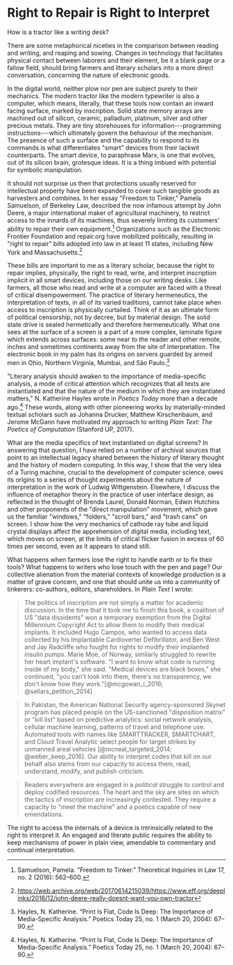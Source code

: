 # Right to Repair is Right to Interpret

How is a tractor like a writing desk?

There are some metaphorical niceties in the comparison between reading and
writing, and reaping and sowing. Changes in technology that facilitates
physical contact between laborers and their element, be it a blank page or a
fallow field, should bring farmers and literary scholars into a more direct
conversation, concerning the nature of electronic goods.

In the digital world, neither plow nor pen are subject purely to their
mechanics. The modern tractor like the modern typewriter is also a computer,
which means, literally, that these tools now contain an inward facing surface,
marked by inscription. Solid state memory arrays are machined out of silicon,
ceramic, palladium, platinum, silver and other precious metals. They are tiny
storehouses for information---programming instructions---which ultimately
govern the behaviour of the mechanism. The presence of such a surface and the
capability to respond to its commands is what differentiates "smart" devices
from their lackwit counterparts. The smart device, to paraphrase Marx, is one
that evolves, out of its silicon brain, grotesque ideas. It is a thing imbued
with potential for symbolic manipulation.

It should not surprise us then that protections usually reserved for
intellectual property have been expanded to cover such tangible goods as
harvesters and combines. In her essay "Freedom to Tinker," Pamela Samuelson,
of Berkeley Law, described the now infamous attempt by John Deere, a major
international maker of agricultural machinery, to restrict access to the
innards of its machines, thus severely limiting its customers' ability to
repair their own equipment.[^1] Organizations such as the Electronic Frontier
Foundation and repair.org have mobilized politically, resulting in "right to
repair" bills adopted into law in at least 11 states, including New York and
Massachusetts.[^2]

These bills are important to me as a literary scholar, because the right to
repair implies, physically, the right to read, write, and interpret
inscription implicit in all smart devices, including those on our writing
desks. Like farmers, all those who read and write at a computer are faced with
a threat of critical disempowerment. The practice of literary hermeneutics,
the interpretation of texts, in all of its varied traditions, cannot take
place when access to inscription is physically curtailed. Think of it as an
ultimate form of political censorship, not by decree, but by material design.
The solid state drive is sealed hermetically and therefore hermeneutically.
What one sees at the surface of a screen is a part of a more complex, laminate
figure which extends across surfaces: some near to the reader and other
remote, inches and sometimes continents away from the site of interpretation.
The electronic book in my palm has its origins on servers guarded by armed men
in Ohio, Northern Virginia, Mumbai, and São Paulo.[^3]

"Literary analysis should awaken to the importance of media-specific analysis,
a mode of critical attention which recognizes that all texts are instantiated
and that the nature of the medium in which they are instantiated matters,"
N. Katherine Hayles wrote in *Poetics Today* more than a decade ago.[^3] These
   words, along with other pioneering works by materially-minded textual
scholars such as Johanna Drucker, Matthew Kirschenbaum, and Jerome McGann have
motivated my approach to writing *Plain Text: The Poetics of Computation*
(Stanford UP, 2017).

What are the media specifics of text instantiated on digital screens? In
answering that question, I have relied on a number of archival sources that
point to an intellectual legacy shared between the history of literary thought
and the history of modern computing. In this way, I show that the very idea of
a Turing machine, crucial to the development of computer science, owes its
origins to a series of thought experiments about the nature of interpretation
in the work of Ludwig Wittgenstein. Elsewhere, I discuss the influence of
metaphor theory in the practice of user interface design, as reflected in the
thought of Brenda Laurel, Donald Norman, Edwin Hutchins and other proponents
of the "direct manipulation" movement, which gave us the familiar "windows,"
"folders," "scroll bars," and "trash cans" on screen. I show how the very
mechanics of cathode ray tube and liquid crystal displays affect the
apprehension of digital media, including text, which moves on screen, at the
limits of critical flicker fusion in excess of 60 times per second, even as it
appears to stand still.

What happens when farmers lose the right to handle earth or to fix their
tools? What happens to writers who lose touch with the pen and page? Our
collective alienation from the material contexts of knowledge production is a
matter of grave concern, and one that should unite us into a community of
tinkerers: co-authors, editors, shareholders. In *Plain Text* I wrote: 

> The politics of inscription are not simply a matter for academic discussion.
In the time that it took me to finish this book, a coalition of US "data
dissidents" won a temporary exemption from the Digital Millennium Copyright
Act to allow them to modify their medical implants. It included Hugo Campos,
who wanted to access data collected by his Implantable Cardioverter
Defibrillator, and Ben West and Jay Radcliffe who fought for rights to modify
their implanted insulin pumps. Marie Moe, of Norway, similarly struggled to
rewrite her heart implant's software. "I want to know what code is running
inside of my body," she said. "Medical devices are black boxes," she
continued, "you can't look into them, there's no transparency, we don't know
how they work."[@mcgowan_i_2016; @sellars_petition_2014]

> In Pakistan, the American National Security agency-sponsored Skynet program
has placed people on the US-sanctioned "disposition matrix" or "kill list"
based on predictive analytics: social network analysis, cellular machine
learning, patterns of travel and telephone use. Automated tools with names
like SMARTTRACKER, SMARTCHART, and Cloud Travel Analytic select people for
target strikes by unmanned areal vehicles [@mcneal_targeted_2014;
@weber_keep_2016]. Our ability to interpret codes that kill on our behalf also
stems from our capacity to access them, read, understand, modify, and publish
criticism.

> Readers everywhere are engaged in a *political* struggle to control and
> deploy codified resources. The heart and the sky are sites on which the
> tactics of inscription are increasingly contested. They require a capacity
> to "meet the machine" and a poetics capable of new emendations.

The right to access the internals of a device is intrinsically related to the
right to interpret it. An engaged and literate public requires the ability
to keep mechanisms of power in plain view, amendable to commentary and
continual interpretation.

[^1]: Samuelson, Pamela. “Freedom to Tinker.” Theoretical Inquiries in Law 17, no. 2 (2016): 562–600.

[^2]: https://web.archive.org/web/20170614215039/https://www.eff.org/deeplinks/2016/12/john-deere-really-doesnt-want-you-own-tractor

[^3]: Hayles, N. Katherine. “Print Is Flat, Code Is Deep: The Importance of Media-Specific Analysis.” Poetics Today 25, no. 1 (March 20, 2004): 67–90.

[^4]: Recent important contributions to critical infrastructure studies
include Starosielski, Nicole. *The Undersea Network*. Durham: Duke University
Press Books, 2015 and Hu, Tung-Hui. A Prehistory of the Cloud. Cambridge,
Massachusetts: The MIT Press, 2015 and Hu, Tung-Hui. *A Prehistory of the
Cloud*. Cambridge, Massachusetts: The MIT Press, 2015.




